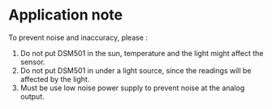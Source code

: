 Application note
=======
To prevent noise and inaccuracy, please :
1. Do not put DSM501 in the sun, temperature and the light might affect the sensor.
2. Do not put DSM501 in under a light source, since the readings will be affected by the light.
3. Must be use low noise power supply to prevent noise at the analog output.


